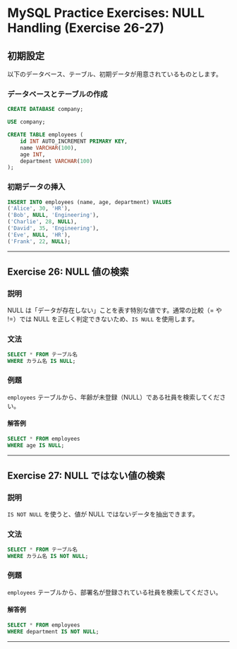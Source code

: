# MySQL Practice Exercises: NULL Handling (Exercise 26-27)

## 初期設定

以下のデータベース、テーブル、初期データが用意されているものとします。

### データベースとテーブルの作成

```sql
CREATE DATABASE company;

USE company;

CREATE TABLE employees (
    id INT AUTO_INCREMENT PRIMARY KEY,
    name VARCHAR(100),
    age INT,
    department VARCHAR(100)
);
```

### 初期データの挿入

```sql
INSERT INTO employees (name, age, department) VALUES
('Alice', 30, 'HR'),
('Bob', NULL, 'Engineering'),
('Charlie', 28, NULL),
('David', 35, 'Engineering'),
('Eve', NULL, 'HR'),
('Frank', 22, NULL);
```

---

## Exercise 26: NULL 値の検索

### 説明

NULL は「データが存在しない」ことを表す特別な値です。通常の比較（= や !=）では NULL を正しく判定できないため、`IS NULL` を使用します。

### 文法

```sql
SELECT * FROM テーブル名
WHERE カラム名 IS NULL;
```

### 例題

`employees` テーブルから、年齢が未登録（NULL）である社員を検索してください。

#### 解答例

```sql
SELECT * FROM employees
WHERE age IS NULL;
```

---

## Exercise 27: NULL ではない値の検索

### 説明

`IS NOT NULL` を使うと、値が NULL ではないデータを抽出できます。

### 文法

```sql
SELECT * FROM テーブル名
WHERE カラム名 IS NOT NULL;
```

### 例題

`employees` テーブルから、部署名が登録されている社員を検索してください。

#### 解答例

```sql
SELECT * FROM employees
WHERE department IS NOT NULL;
```

---
